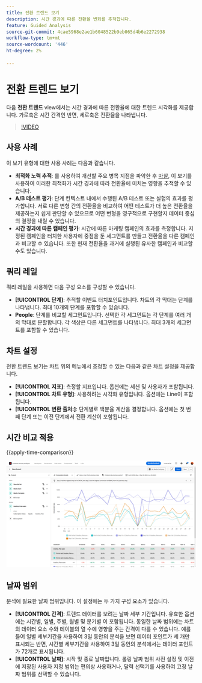 ```yaml
---
title: 전환 트렌드 보기
description: 시간 경과에 따른 전환율 변화를 추적합니다.
feature: Guided Analysis
source-git-commit: 4cae5968e2ae1b6048522b9eb065d4b6e2272938
workflow-type: tm+mt
source-wordcount: '446'
ht-degree: 2%

---
```


# 전환 트렌드 보기

다음 **전환 트렌드** view에서는 시간 경과에 따른 전환율에 대한 트렌드 시각화를 제공합니다. 가로축은 시간 간격인 반면, 세로축은 전환율을 나타냅니다.

>[!VIDEO](https://video.tv.adobe.com/v/3421662/?learn=on)

## 사용 사례

이 보기 유형에 대한 사용 사례는 다음과 같습니다.

* **최적화 노력 추적**: 를 사용하여 개선할 주요 병목 지점을 파악한 후 [마찰](friction.md), 이 보기를 사용하여 이러한 최적화가 시간 경과에 따라 전환율에 미치는 영향을 추적할 수 있습니다.
* **A/B 테스트 평가**: 단계 컨텍스트 내에서 수행된 A/B 테스트 또는 실험의 효과를 평가합니다. 서로 다른 변형 간의 전환율을 비교하여 어떤 테스트가 더 높은 전환율을 제공하는지 쉽게 판단할 수 있으므로 어떤 변형을 영구적으로 구현할지 데이터 중심의 결정을 내릴 수 있습니다.
* **시간 경과에 따른 캠페인 평가**: 시간에 따른 마케팅 캠페인의 효과를 측정합니다. 지정된 캠페인을 터치한 사용자에 중점을 둔 세그먼트를 만들고 전환율을 다른 캠페인과 비교할 수 있습니다. 또한 현재 전환율을 과거에 실행된 유사한 캠페인과 비교할 수도 있습니다.

## 쿼리 레일

쿼리 레일을 사용하면 다음 구성 요소를 구성할 수 있습니다.

* **[!UICONTROL 단계]**: 추적할 이벤트 터치포인트입니다. 차트의 각 막대는 단계를 나타냅니다. 최대 10개의 단계를 포함할 수 있습니다.
* **People**: 단계를 비교할 세그먼트입니다. 선택한 각 세그먼트는 각 단계를 여러 개의 막대로 분할합니다. 각 색상은 다른 세그먼트를 나타냅니다. 최대 3개의 세그먼트를 포함할 수 있습니다.

## 차트 설정

전환 트렌드 보기는 차트 위의 메뉴에서 조정할 수 있는 다음과 같은 차트 설정을 제공합니다.

* **[!UICONTROL 지표]**: 측정할 지표입니다. 옵션에는 세션 및 사용자가 포함됩니다.
* **[!UICONTROL 차트 유형]**: 사용하려는 시각화 유형입니다. 옵션에는 Line이 포함됩니다.
* **[!UICONTROL 변환 출처:]**: 단계별로 백분율 계산을 결정합니다. 옵션에는 첫 번째 단계 또는 이전 단계에서 전환 계산이 포함됩니다.

## 시간 비교 적용

{{apply-time-comparison}}

![전환 트렌드 시간 비교](../assets/conversion-trends-compare.png)

## 날짜 범위

분석에 필요한 날짜 범위입니다. 이 설정에는 두 가지 구성 요소가 있습니다.

* **[!UICONTROL 간격]**: 트렌드 데이터를 보려는 날짜 세부 기간입니다. 유효한 옵션에는 시간별, 일별, 주별, 월별 및 분기별 이 포함됩니다. 동일한 날짜 범위에는 차트의 데이터 요소 수와 테이블의 열 수에 영향을 주는 간격이 다를 수 있습니다. 예를 들어 일별 세부기간을 사용하여 3일 동안의 분석을 보면 데이터 포인트가 세 개만 표시되는 반면, 시간별 세부기간을 사용하여 3일 동안의 분석에서는 데이터 포인트가 72개로 표시됩니다.
* **[!UICONTROL 날짜]**: 시작 및 종료 날짜입니다. 롤링 날짜 범위 사전 설정 및 이전에 저장된 사용자 지정 범위는 편의상 사용하거나, 달력 선택기를 사용하여 고정 날짜 범위를 선택할 수 있습니다.
